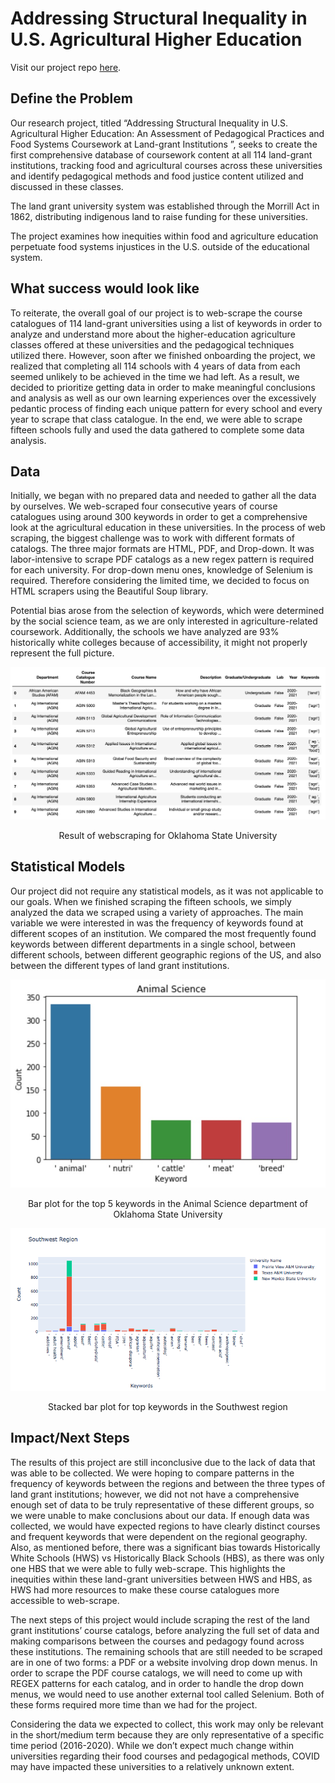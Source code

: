
# Addressing Structural Inequality in U.S. Agricultural Higher Education
Visit our project repo [here](https://github.com/Xiaoqi-Sun/fa20_discovery_address_agricultural_inequality).

## Define the Problem
Our research project, titled “Addressing Structural Inequality in U.S. Agricultural Higher Education: An Assessment of Pedagogical Practices and Food Systems Coursework at Land-grant Institutions ”, seeks to create the first comprehensive database of coursework content at all 114 land-grant institutions, tracking food and agricultural courses across these universities and identify pedagogical methods and food justice content utilized and discussed in these classes.

The land grant university system was established through the Morrill Act in 1862, distributing indigenous land to raise funding for these universities.

The project examines how inequities within food and agriculture education perpetuate food systems injustices in the U.S. outside of the educational system.

## What success would look like  

To reiterate, the overall goal of our project is to web-scrape the course catalogues of 114 land-grant universities using a list of keywords in order to analyze and understand more about the higher-education agriculture classes offered at these universities and the pedagogical techniques utilized there. However, soon after we finished onboarding the project, we realized that completing all 114 schools with 4 years of data from each seemed unlikely to be achieved in the time we had left. As a result, we decided to prioritize getting data in order to make meaningful conclusions and analysis as well as our own learning experiences over the excessively pedantic process of finding each unique pattern for every school and every year to scrape that class catalogue. In the end, we were able to scrape fifteen schools fully and used the data gathered to complete some data analysis.

## Data

Initially, we began with no prepared data and needed to gather all the data by ourselves. We web-scraped four consecutive years of course catalogues using around 300 keywords in order to get a comprehensive look at the agricultural education in these universities. In the process of web scraping, the biggest challenge was to work with different formats of catalogs. The three major formats are HTML, PDF, and Drop-down. It was labor-intensive to scrape PDF catalogs as a new regex pattern is required for each university. For drop-down menu ones, knowledge of Selenium is required. Therefore considering the limited time, we decided to focus on HTML scrapers using the Beautiful Soup library.

Potential bias arose from the selection of keywords, which were determined by the social science team, as we are only interested in agriculture-related coursework. Additionally, the schools we have analyzed are 93% historically white colleges because of accessibility, it might not properly represent the full picture.



![Result of webscraping for Oklahoma State University](https://github.com/Xiaoqi-Sun/fa20_discovery_address_agricultural_inequality/blob/main/Picures/Oklahoma%20State%20University.png?raw=true)
<center>Result of webscraping for Oklahoma State University</center>

## Statistical Models  
Our project did not require any statistical models, as it was not applicable to our goals. When we finished scraping the fifteen schools, we simply analyzed the data we scraped using a variety of approaches. The main variable we were interested in was the frequency of keywords found at different scopes of an institution. We compared the most frequently found keywords between different departments in a single school, between different schools, between different geographic regions of the US, and also between the different types of land grant institutions.


![Bar plot for the top 5 keywords in the Animal Science department of Oklahoma State University](https://github.com/Xiaoqi-Sun/fa20_discovery_address_agricultural_inequality/blob/main/Picures/Oklahoma%20State%20University%20bar%20plot.jpg?raw=true)

<center>Bar plot for the top 5 keywords in the Animal Science department of Oklahoma State University</center>    



![Stacked bar plot for top keywords in the Southwest region](https://github.com/Xiaoqi-Sun/fa20_discovery_address_agricultural_inequality/blob/main/Picures/South%20West.png?raw=true)

<center>Stacked bar plot for top keywords in the Southwest region</center>  

## Impact/Next Steps
The results of this project are still inconclusive due to the lack of data that was able to be collected. We were hoping to compare patterns in the frequency of keywords between the regions and between the three types of land grant institutions; however, we did not not have a comprehensive enough set of data to be truly representative of these different groups, so we were unable to make conclusions about our data. If enough data was collected, we would have expected regions to have clearly distinct courses and frequent keywords that were dependent on the regional geography. Also, as mentioned before, there was a significant bias towards Historically White Schools (HWS) vs Historically Black Schools (HBS), as there was only one HBS that we were able to fully web-scrape. This highlights the inequities within these land-grant universities between HWS and HBS, as HWS had more resources to make these course catalogues more accessible to web-scrape.

The next steps of this project would include scraping the rest of the land grant institutions’ course catalogs, before analyzing the full set of data and making comparisons between the courses and pedagogy found across these institutions. The remaining schools that are still needed to be scraped are in one of two forms: a PDF or a website involving drop down menus. In order to scrape the PDF course catalogs, we will need to come up with REGEX patterns for each catalog, and in order to handle the drop down menus, we would need to use another external tool called Selenium. Both of these forms required more time than we had for the project.

Considering the data we expected to collect, this work may only be relevant in the short/medium term because they are only representative of a specific time period (2016-2020). While we don’t expect much change within universities regarding their food courses and pedagogical methods, COVID may have impacted these universities to a relatively unknown extent.

